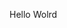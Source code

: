 Hello Wolrd










































































































































































































































































































































































































































































































































































































































































































































































































































































































































































































































































































































































































































































































































































































































































































































































































































































































































































































































































































































































































